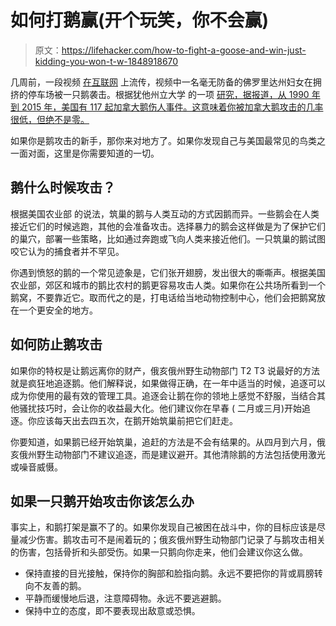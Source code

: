 # 如何打鹅赢(开个玩笑，你不会赢)

> 原文：<https://lifehacker.com/how-to-fight-a-goose-and-win-just-kidding-you-won-t-w-1848918670>

几周前，一段视频 [在互联网](https://www.fox13news.com/news/protective-goose-attacks-unsuspecting-woman-in-jacksonville-parking-lot) 上流传，视频中一名毫无防备的佛罗里达州妇女在拥挤的停车场被一只鹅袭击。根据犹他州立大学 的一项 [研究，据报道，从 1990 年到 2015 年，美国有 117 起加拿大鹅伤人事件。这意味着你被加拿大鹅攻击的几率很低，但绝不是零。](https://digitalcommons.usu.edu/cgi/viewcontent.cgi?article=1544&context=hwi) 



如果你是鹅攻击的新手，那你来对地方了。如果你发现自己与美国最常见的鸟类之一面对面，这里是你需要知道的一切。

## 鹅什么时候攻击？

根据美国农业部 的说法，筑巢的鹅与人类互动的方式因鹅而异。一些鹅会在人类接近它们的时候逃跑，其他的会准备攻击。选择暴力的鹅会这样做是为了保护它们的巢穴，部署一些策略，比如通过奔跑或飞向人类来接近他们。一只筑巢的鹅试图咬它认为的捕食者并不罕见。

你遇到愤怒的鹅的一个常见迹象是，它们张开翅膀，发出很大的嘶嘶声。根据美国农业部，郊区和城市的鹅比农村的鹅更容易攻击人类。如果你在公共场所看到一个鹅窝，不要靠近它。取而代之的是，打电话给当地动物控制中心，他们会把鹅窝放在一个更安全的地方。

## 如何防止鹅攻击

如果你的特权是让鹅远离你的财产，俄亥俄州野生动物部门 T2 T3 说最好的方法就是疯狂地追逐鹅。他们解释说，如果做得正确，在一年中适当的时候，追逐可以成为你使用的最有效的管理工具。追逐会让鹅在你的领地上感觉不舒服，当结合其他骚扰技巧时，会让你的收益最大化。他们建议你在早春 ( 二月或三月)开始追逐。你应该每天出去四五次，在鹅开始筑巢前把它们赶走。

你要知道，如果鹅已经开始筑巢，追赶的方法是不会有结果的。从四月到六月，俄亥俄州野生动物部门不建议追逐，而是建议避开。其他清除鹅的方法包括使用激光或噪音威慑。

## 如果一只鹅开始攻击你该怎么办

事实上，和鹅打架是赢不了的。如果你发现自己被困在战斗中，你的目标应该是尽量减少伤害。鹅攻击可不是闹着玩的；俄亥俄州野生动物部门记录了与鹅攻击相关的伤害，包括骨折和头部受伤。如果一只鹅向你走来，他们会建议你这么做。

*   保持直接的目光接触，保持你的胸部和脸指向鹅。永远不要把你的背或肩膀转向不友善的鹅。
*   平静而缓慢地后退，注意障碍物。永远不要逃避鹅。
*   保持中立的态度，即不要表现出敌意或恐惧。